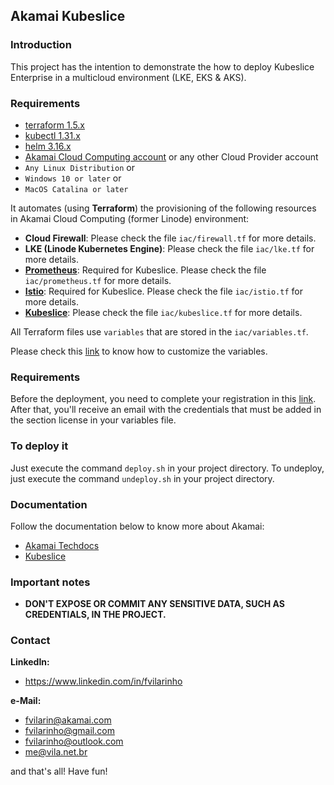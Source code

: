 ## Akamai Kubeslice

### Introduction
This project has the intention to demonstrate the how to deploy Kubeslice Enterprise in a multicloud environment (LKE, EKS & AKS).

### Requirements
- [terraform 1.5.x](https://terraform.io)
- [kubectl 1.31.x](https://kubernetes.io/docs/reference/kubectl/kubectl)
- [helm 3.16.x](https://helm.sh/)
- [Akamai Cloud Computing account](https://cloud.linode.com) or any other Cloud Provider account
- `Any Linux Distribution` or
- `Windows 10 or later` or
- `MacOS Catalina or later`

It automates (using **Terraform**) the provisioning of the following resources in Akamai Cloud Computing (former Linode) 
environment:
- **Cloud Firewall**: Please check the file `iac/firewall.tf` for more details.
- **LKE (Linode Kubernetes Engine)**: Please check the file `iac/lke.tf` for more details. 
- **[Prometheus](https://prometheus.io/)**: Required for Kubeslice. Please check the file `iac/prometheus.tf` for more 
details.
- **[Istio](https://https://istio.io//)**: Required for Kubeslice. Please check the file `iac/istio.tf` for more 
details.
- **[Kubeslice](https://avesha.io/products/avesha-enterprise-for-kubeslice)**: Please check the file `iac/kubeslice.tf` 
for more details.

All Terraform files use `variables` that are stored in the `iac/variables.tf`.

Please check this [link](https://developer.hashicorp.com/terraform/tutorials/configuration-language/variables) to know how to customize the variables.

### Requirements
Before the deployment, you need to complete your registration in this [link](https://docs.avesha.io/documentation/enterprise/1.14.0/get-started/prerequisites/prerequisites-kubeslice-registration).
After that, you'll receive an email with the credentials that must be added in the section license in your variables 
file.

### To deploy it
Just execute the command `deploy.sh` in your project directory. To undeploy, just execute the command `undeploy.sh` in 
your project directory.

### Documentation
Follow the documentation below to know more about Akamai:
- [Akamai Techdocs](https://techdocs.akamai.com)
- [Kubeslice](https://docs.avesha.io/documentation/enterprise/1.14.0/)

### Important notes
- **DON'T EXPOSE OR COMMIT ANY SENSITIVE DATA, SUCH AS CREDENTIALS, IN THE PROJECT.**

### Contact
**LinkedIn:**
- https://www.linkedin.com/in/fvilarinho

**e-Mail:**
- fvilarin@akamai.com
- fvilarinho@gmail.com
- fvilarinho@outlook.com
- me@vila.net.br

and that's all! Have fun!